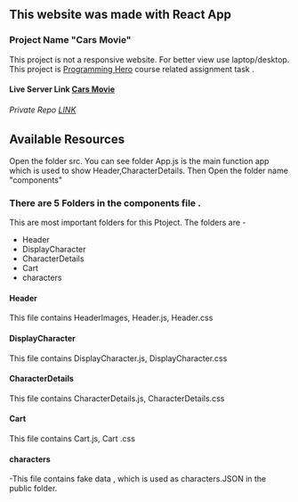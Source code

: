 ## This website was made with React App
### Project Name "Cars Movie"
This project is not a responsive website. For better view use laptop/desktop. This project is [Programming Hero](https://web.programming-hero.com/) course related assignment task .

#### Live Server Link [Cars Movie](https://cars-movie-sakibrokoni.netlify.app/)
###### Private Repo [LINK](https://github.com/ProgrammingHeroWC4/the-superhero-direction-sakibrokoni)

## Available Resources
Open the folder src. You can see 
folder App.js is the main function app which is used to show Header,CharacterDetails.
Then Open the folder name "components"
### There are 5 Folders in the components file .
This are most important folders for this Ptoject. The folders are -
- Header
- DisplayCharacter
- CharacterDetails
- Cart
- characters

#### Header
This file contains HeaderImages, Header.js, Header.css
#### DisplayCharacter
This file contains  DisplayCharacter.js, DisplayCharacter.css
#### CharacterDetails
This file contains  CharacterDetails.js, CharacterDetails.css
#### Cart 
This file contains  Cart.js, Cart .css
#### characters
-This file contains fake data , which is used as characters.JSON in the public folder. 


